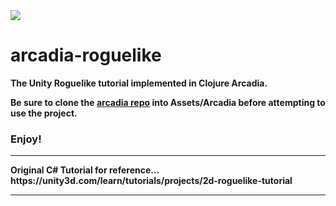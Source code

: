<img src="https://unity3d.com/sites/default/files/2droguelike_projectheader.png">

# arcadia-roguelike
<strong>The Unity Roguelike tutorial implemented in Clojure Arcadia.<strong>

Be sure to clone the <a href="https://github.com/arcadia-unity/Arcadia">arcadia repo</a> into Assets/Arcadia before attempting to use the project.

<h3>Enjoy!</h3>

<hr>
Original C# Tutorial for reference...<br>
https://unity3d.com/learn/tutorials/projects/2d-roguelike-tutorial
<hr>
